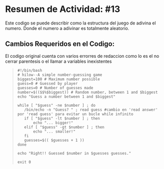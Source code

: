 # Resumen de Actividad: #13
Este codigo se puede describir como la estructura del juego de adivina el numero. Donde el numero a adivinar es totalmente aleatorio.

## Cambios Requeridos en el Codigo:
El codigo original cuenta con varios errorres de redaccion como lo es el no cerrar parentesis o el llamar a variables inexistentes

>```shell
>#!/bin/bash
># hilow--A simple number-guessing game
>biggest=100 # Maximum number possible
>guess=0 # Guessed by player
>guesses=0 # Number of guesses made
>number=$(($$%$biggest)) # Random number, between 1 and $biggest
>echo "Guess a number between 1 and $biggest"
>
>while [ "$guess" -ne $number ] ; do
>    /bin/echo -n "Guess? " ; read guess #cambio en 'read answer' por 'read guess' para evitar un bucle while infinito
>    if [ "$guess" -lt $number ] ; then
>        echo "... bigger!"
>    elif [ "$guess" -gt $number ] ; then
>        echo "... smaller!"
>    fi
>    guesses=$(( $guesses + 1 ))
>done
>
>echo "Right!! Guessed $number in $guesses guesses."
>
>exit 0
>```
